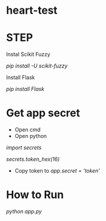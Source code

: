 # heart-test
# STEP

Instal Scikit Fuzzy

*pip install -U scikit-fuzzy*

Install Flask

*pip install Flask*


# Get app secret
- Open cmd
- Open python

*import secrets*

*secrets.token_hex(16)*

- Copy token to *app.secret = 'token'*

# How to Run
*python app.py*
